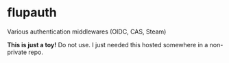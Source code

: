 # flupauth #

Various authentication middlewares (OIDC, CAS, Steam)

**This is just a toy!** Do not use. I just needed this hosted somewhere in a non-private repo.
